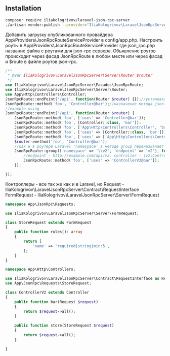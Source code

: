 ## Installation

```bash
composer require iliakologrivov/laravel-json-rpc-server
./artisan vendor:publish --provider="IliaKologrivov\LaravelJsonRpcServer\ServiceProvider\JsonRpcServerServiceProvider"
```

Добавить загрузку опубликованного провайдера App\Providers\JsonRpcRouteServiceProvider в config/app.php. 
Настроить роуты в App\Providers\JsonRpcRouteServiceProvider где json_rpc.php название файла с роутами для json-rpc сервера.
Обьявление роутов происходит через фасад JsonRpcRoute в любом месте или через фасад и $route в файле роутов json-rpc.

```php
/**
 * @var IliaKologrivov\LaravelJsonRpcServer\Server\Router $router
 */
use IliaKologrivov\LaravelJsonRpcServer\Facades\JsonRpcRoute;
use IliaKologrivov\LaravelJsonRpcServer\Server\Router;
use App\Http\Controllers\Controller;
JsonRpcRoute::endPoint('/api', function(Router $router) {});//установка точки для обращения по http к json-rpc, внутри callback функции есть $route с классом роутера
JsonRpcRoute::method('foo', 'Controller@bar');//назначение метода json-rpc на метод контроллера Controller@bar
//example using
JsonRpcRoute::endPoint('/api', function(Router $router) {
    JsonRpcRoute::method('foo', ['uses' => 'Controller@bar']);
    JsonRpcRoute::method('foo', [Controller::class, 'bar']);
    JsonRpcRoute::method('foo', ['App\Http\Controllers\Controller', 'bar']);
    JsonRpcRoute::method('foo', ['uses' => [Controller::class, 'bar']]);
    JsonRpcRoute::method('foo', ['uses' => ['App\Http\Controllers\Controller', 'bar']]);
    $router->method('foo', 'Controller@bar');
    //как и в роутере Laravel 'namespace' в методе group переназначает namespace полность, endpoint при этом конкатенирует запись
    JsonRpcRoute::group(['namespace' => '\\v2', 'endpoint' => 'v2'], function() {
        //endpoint - http://example.com/api/v2, controller - \v2\ControllerV2@bar 
        JsonRpcRoute::method('foo', ['uses' => 'ControllerV2@bar']);
    });

});
```

Контроллеры - все так же как и в Laravel, но 
Request - IliaKologrivov\LaravelJsonRpcServer\Contract\RequestInterface
FormRequest - IliaKologrivov\LaravelJsonRpcServer\Server\FormRequest

```php
namespace App\JsonRpc\Requests;

use IliaKologrivov\LaravelJsonRpcServer\Server\FormRequest;

class StoreRequest extends FormRequest
{
    public function rules(): array
    {
        return [
            'name' => 'required|string|min:5',
        ];
    }
}

namespace App\Http\Controllers;

use IliaKologrivov\LaravelJsonRpcServer\Contract\RequestInterface as Request;
use App\JsonRpc\Requests\StoreRequest;

class ControllerV2 extends Controller
{
    public function bar(Request $request)
    {
        return $request->all();
    }
    
    public function store(StoreRequest $request)
    {
        return $request->all();
    }

}
```
